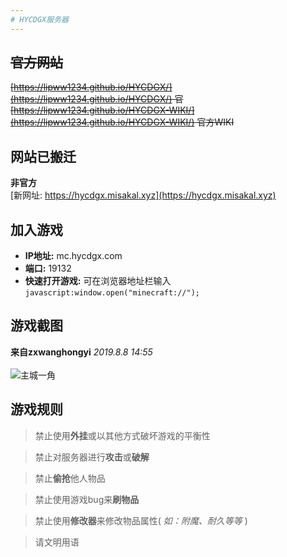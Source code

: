 ```yaml
---
# HYCDGX服务器
---
```


## ~~官方网站~~
~~[https://lipww1234.github.io/HYCDGX/](https://lipww1234.github.io/HYCDGX/) 官
<br>
[https://lipww1234.github.io/HYCDGX-WIKI/](https://lipww1234.github.io/HYCDGX-WIKI/) 官方WIKI~~
## 网站已搬迁
**非官方**  
[新网址: https://hycdgx.misakal.xyz](https://hycdgx.misakal.xyz)

## 加入游戏
+ **IP地址:** mc.hycdgx.com
+ **端口:** 19132
+ **快速打开游戏:** 可在浏览器地址栏输入
`javascript:window.open("minecraft://");`

## 游戏截图
**来自zxwanghongyi** _2019.8.8 14:55_
<br>
<br>
![主城一角](https://lipww1234.github.io/HYCDGX/Photo/1.jpg "主城一角")

## 游戏规则
> 禁止使用**外挂**或以其他方式破坏游戏的平衡性

> 禁止对服务器进行**攻击**或**破解**

> 禁止**偷抢**他人物品

> 禁止使用游戏bug来**刷物品**

> 禁止使用**修改器**来修改物品属性( *如：附魔、耐久等等* )

> 请文明用语
